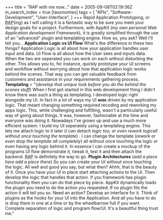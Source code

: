 +++
title = "RAP with me now..."
date = 2005-09-08T02:19:36Z
in_search_index = true
[taxonomies]
tags = [
	"APIs",
	"Software-Development",
	"User-Interface",
]
+++
Rapid Application Prototyping, or <abbr title="Rapid Application Prototyping">RAP</abbr>(<em>ing</em>) as I will calling it is a fantastic way to be sure you meet your design goals for a project. Furthermore, with AppKit (<em>my own personal Web Application development Framework</em>), it is greatly simplified through the use of an "advanced" plugin and templating engine. How so, you ask? Well I'll tell you... <strong>Application Logic vs UI Flow</strong> What's the difference in these two things? Application Logic is all about how your application handles user input and data. UI Flow is all about how the User sees and inputs data. When the two are seperated you can work on each without disturbing the other. This allows you to, for instance, quickly prototype your UI screens and workflow without worrying about how that application logic works behind the scenes. That way you can get valuable feedback from customers and assistance in your requirements gathering process. <strong>Templating</strong> = "(<em>develop that unique look before you do the behind the scenes stuff</em>) When I first got started in this web development thing I didn't know there was such a thing as templating. I developed logic right alongside my UI. In fact in a lot of ways my UI <em><strong>was</strong></em> driven by my application logic. That meant changing something required recoding and reworking my apps logic. This, while challenging and fulfilling, wasn't a particularly useful way of going about things. It was, however, fashionable at the time and everyone was doing it. Nowadays I've grown up and use a much more efficient system. I build my UI seperately using a templating engine. This lets me attach logic to it later (<em>I can detach logic too, or even rework logicall without once touching the template</em>) . I can change the template (<em>rework or even drop the template all completely</em>) all without once touching the logic or even having any logic behind it. In essence I can create a mockup of the programs UI flow demonstrate it, tweak it, test it and then attach the backend. <abbr title="Rapid Application Prototyping">RAP</abbr> is definitely the way to go. <strong>Plugin Architectures</strong> (<em>add a piece here add a piece there</em>) So you can create your UI without once touching the logic. All well and good you say, but what then? Ahhh, that is the beauty of it. Once you have your UI in place start attaching actions to the UI. Then develop the logic that handles that action. If you framework has plugin functionality then you can do that piece by piece. AppKit dynamically loads the plugin you need to do the action you requested. If no plugin fits the action it will tell you so. Need an action? Develop an interface for it. Think of plugins as the hooks for your UI into the Application. And all you have to do is drop them in one at a time or by the wheelbarrow full if you want. Complete separation of logic and program flow/UI. It's a beautiful thing trust me."
